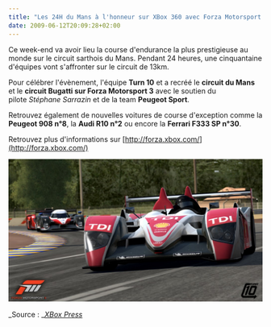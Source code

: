 ```yaml
---
title: "Les 24H du Mans à l'honneur sur XBox 360 avec Forza Motorsport 3"
date: 2009-06-12T20:09:28+02:00
---
```


Ce week-end va avoir lieu la course d'endurance la plus prestigieuse au monde sur le circuit sarthois du Mans. Pendant 24 heures, une cinquantaine d'équipes vont s'affronter sur le circuit de 13km.

Pour célébrer l'évènement, l'équipe **Turn 10** et a recréé le **circuit du Mans** et le **circuit Bugatti **sur** Forza Motorsport 3** avec le soutien du pilote _Stéphane Sarrazin_ et de la team **Peugeot Sport**.

Retrouvez également de nouvelles voitures de course d'exception comme la **Peugeot 908 n°8**, la **Audi R10 n°2** ou encore la **Ferrari F333 SP n°30**.

Retrouvez plus d'informations sur [http://forza.xbox.com/](http://forza.xbox.com/)

![fm3_lemans_10](fm3_lemans_10-1024x576.jpg)

_Source : _[_XBox Press_](http://gamerscoreblog.com/press/archive/2009/06/12/forza367676766.aspx)
